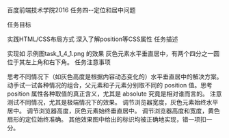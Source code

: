 百度前端技术学院2016 任务四--定位和居中问题

任务目标

实践HTML/CSS布局方式
深入了解position等CSS属性
任务描述

实现如 示例图task_1_4_1.png 的效果
灰色元素水平垂直居中，有两个四分之一圆位于其左上角和右下角。
任务注意事项

思考不同情况下（如灰色高度是根据内容动态变化的）水平垂直居中的解决方案。
动手试一试各种情况的组合，父元素和子元素分别取不同的 position 值。思考 position 属性各种取值的真正含义，尤其是 absolute 究竟是相对谁而言的。
注意测试不同情况，尤其是极端情况下的效果。
调节浏览器宽度，灰色元素始终水平居中。
调节浏览器高度，灰色元素始终垂直居中。
调节浏览器高度和宽度，黄色扇形的定位始终准确。
其他效果图中给出的标识均被正确地实现，错一项扣一分。